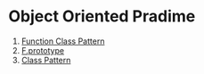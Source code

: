 # Object Oriented Pradime

  1. [Function Class Pattern](http://javascript.info/class-patterns)
  2. [F.prototype](http://javascript.info/function-prototype)
  3. [Class Pattern](http://javascript.info/class-patterns)

